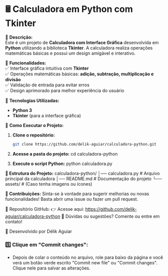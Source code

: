 # 🖩 Calculadora em Python com Tkinter

🚀 **Descrição:**  
Este é um projeto de **Calculadora com Interface Gráfica** desenvolvida em **Python** utilizando a biblioteca **Tkinter**. A calculadora realiza operações matemáticas básicas e possui um design amigável e interativo.  

📌 **Funcionalidades:**  
✅ Interface gráfica intuitiva com **Tkinter**  
✅ Operações matemáticas básicas: **adição, subtração, multiplicação e divisão**  
✅ Validação de entrada para evitar erros  
✅ Design aprimorado para melhor experiência do usuário  

🎨 **Tecnologias Utilizadas:**  
- **Python 3**  
- **Tkinter** (para a interface gráfica)  

🔧 **Como Executar o Projeto:**  
1. **Clone o repositório:**  
   ```bash
   git clone https://github.com/delik-aguiar/calculadora-python.git
   
2. **Acesse a pasta do projeto:**
   cd calculadora-python

3. **Execute o script Python:**
   python calculadora.py

**📂 Estrutura do Projeto:**
   calculadora-python/
│── calculadora.py   # Arquivo principal da calculadora
│── README.md        # Documentação do projeto
└── assets/          # (Caso tenha imagens ou ícones)

**📌 Contribuições:**
Sinta-se à vontade para sugerir melhorias ou novas funcionalidades! Basta abrir uma issue ou fazer um pull request.

🔗 Repositório GitHub:
👉 Acesse aqui: https://github.com/delik-aguiar/calculadora-python
📢 Dúvidas ou sugestões? Comente ou entre em contato!

🚀 Desenvolvido por Délik Aguiar


### 5️⃣ Clique em "Commit changes":
- Depois de colar o conteúdo no arquivo, role para baixo da página e você verá um botão verde escrito "Commit new file" ou "Commit changes". Clique nele para salvar as alterações.



